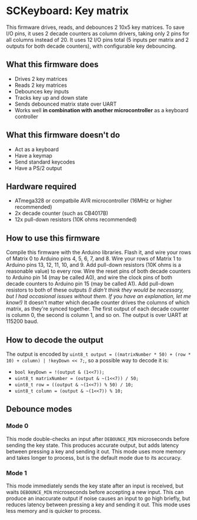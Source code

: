 # SCKeyboard: Key matrix
This firmware drives, reads, and debounces 2 10x5 key matrices. To save I/O
pins, it uses 2 decade counters as column drivers, taking only 2 pins for all
columns instead of 20. It uses 12 I/O pins total (5 inputs per matrix and 2
outputs for both decade counters), with configurable key debouncing.

## What this firmware does
 - Drives 2 key matrices
 - Reads 2 key matrices
 - Debounces key inputs
 - Tracks key up and down state
 - Sends debounced matrix state over UART
 - Works well **in combination with another microcontroller** as a keyboard controller

## What this firmware doesn't do
 - Act as a keyboard
 - Have a keymap
 - Send standard keycodes
 - Have a PS/2 output

## Hardware required
 - ATmega328 or compatbile AVR microcontroller (16MHz or higher recommended)
 - 2x decade counter (such as CB4017B)
 - 12x pull-down resistors (10K ohms recommended)

## How to use this firmware
Compile this firmware with the Arduino libraries. Flash it, and wire your rows
of Matrix 0 to Arduino pins 4, 5, 6, 7, and 8. Wire your rows of Matrix 1 to
Arduino pins 13, 12, 11, 10, and 9. Add pull-down resistors (10K ohms is a
reasonable value) to every row. Wire the reset pins of both decade counters to
Arduino pin 14 (may be called A0), and wire the clock pins of both decade
counters to Arduino pin 15 (may be called A1). Add pull-down resistors to both
of these outputs _(I didn't think they would be necessary, but I had occasional
issues without them. If you have an explanation, let me know!)_ It doesn't
matter which decade counter drives the columns of which matrix, as they're
synced together. The first output of each decade counter is column 0, the
second is column 1, and so on. The output is over UART at 115200 baud.

## How to decode the output
The output is encoded by
`uint8_t output = ((matrixNumber * 50) + (row * 10) + column) | !keyDown << 7;`,
so a possible way to decode it is:
 - `bool keyDown = !(output & (1<<7));`
 - `uint8_t matrixNumber = (output & ~(1<<7)) / 50;`
 - `uint8_t row = ((output & ~(1<<7)) % 50) / 10;`
 - `uint8_t column = (output & ~(1<<7)) % 10;`

## Debounce modes
### Mode 0
This mode double-checks an input after `DEBOUNCE_MIN` microseconds before
sending the key state. This produces accurate output, but adds latency between
pressing a key and sending it out. This mode uses more memory and takes longer
to process, but is the default mode due to its accuracy.
### Mode 1
This mode immediately sends the key state after an input is received, but waits
`DEBOUNCE_MIN` microseconds before accepting a new input. This can produce an
inaccurate output if noise causes an input to go high briefly, but reduces
latency between pressing a key and sending it out. This mode uses less memory
and is quicker to process.
